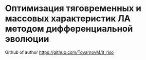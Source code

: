 # Оптимизация тяговременных и массовых характеристик ЛА методом дифференциальной эволюции
Github of author https://github.com/TovarnovM/it_riso
